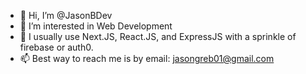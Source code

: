 - 👋 Hi, I’m @JasonBDev
- 👀 I’m interested in Web Development
- 🌱 I usually use Next.JS, React.JS, and ExpressJS with a sprinkle of firebase or auth0.
- 📫 Best way to reach me is by email: jasongreb01@gmail.com
